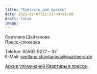 ```yaml
---
title: "Контакты для прессы"
date: 2022-01-07T11:53:49+01:00
draft: false
image:
---
```


Светлана Шайтанова\
Пресс-спикерка

Telefon: 05592 9277 – 37\
E-Mail:  [svetlana.shaytanova@quarteera.de](mailto:svetlana.shaytanova@quarteera.de)

[Архив упоминаний Квартиры в прессе](https://deploy-preview-6--quarteera-site-dev.netlify.app/about/press/).